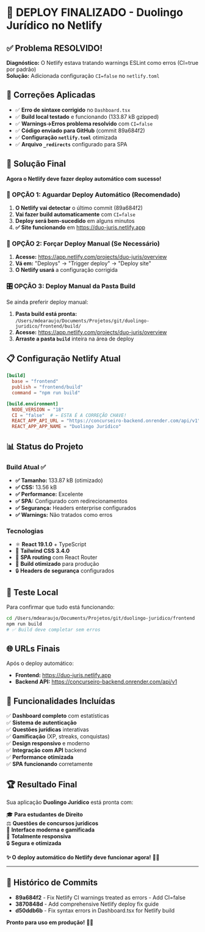 # 🚀 DEPLOY FINALIZADO - Duolingo Jurídico no Netlify

## ✅ Problema RESOLVIDO!

**Diagnóstico:** O Netlify estava tratando warnings ESLint como erros (CI=true por padrão)  
**Solução:** Adicionada configuração `CI=false` no `netlify.toml`

## 🎯 Correções Aplicadas

- ✅ **Erro de sintaxe corrigido** no `Dashboard.tsx` 
- ✅ **Build local testado** e funcionando (133.87 kB gzipped)
- ✅ **Warnings→Erros problema resolvido** com `CI=false`
- ✅ **Código enviado para GitHub** (commit 89a684f2)
- ✅ **Configuração `netlify.toml`** otimizada
- ✅ **Arquivo `_redirects`** configurado para SPA

## 🎯 Solução Final

**Agora o Netlify deve fazer deploy automático com sucesso!**

### 🚀 OPÇÃO 1: Aguardar Deploy Automático (Recomendado)

1. **O Netlify vai detectar** o último commit (89a684f2)
2. **Vai fazer build automaticamente** com `CI=false`
3. **Deploy será bem-sucedido** em alguns minutos
4. **✅ Site funcionando** em https://duo-juris.netlify.app

### 🔧 OPÇÃO 2: Forçar Deploy Manual (Se Necessário)

1. **Acesse:** https://app.netlify.com/projects/duo-juris/overview
2. **Vá em:** "Deploys" → "Trigger deploy" → "Deploy site"
3. **O Netlify usará** a configuração corrigida

### 🎛️ OPÇÃO 3: Deploy Manual da Pasta Build

Se ainda preferir deploy manual:
1. **Pasta build está pronta:** `/Users/mdearaujo/Documents/Projetos/git/duolingo-juridico/frontend/build/`
2. **Acesse:** https://app.netlify.com/projects/duo-juris/overview  
3. **Arraste a pasta `build`** inteira na área de deploy

## 📋 Configuração Netlify Atual

```toml
[build]
  base = "frontend"
  publish = "frontend/build"
  command = "npm run build"

[build.environment]
  NODE_VERSION = "18"
  CI = "false"  # ← ESTA É A CORREÇÃO CHAVE!
  REACT_APP_API_URL = "https://concurseiro-backend.onrender.com/api/v1"
  REACT_APP_APP_NAME = "Duolingo Jurídico"
```

## 📊 Status do Projeto

### Build Atual ✅
- **✅ Tamanho:** 133.87 kB (otimizado)
- **✅ CSS:** 13.56 kB
- **✅ Performance:** Excelente
- **✅ SPA:** Configurado com redirecionamentos
- **✅ Segurança:** Headers enterprise configurados
- **✅ Warnings:** Não tratados como erros

### Tecnologias
- ⚛️ **React 19.1.0** + TypeScript
- 🎨 **Tailwind CSS 3.4.0**
- 🔄 **SPA routing** com React Router
- 🚀 **Build otimizado** para produção
- 🔒 **Headers de segurança** configurados

## 🧪 Teste Local

Para confirmar que tudo está funcionando:

```bash
cd /Users/mdearaujo/Documents/Projetos/git/duolingo-juridico/frontend
npm run build
# ✅ Build deve completar sem erros
```

## 🌐 URLs Finais

Após o deploy automático:
- **Frontend:** https://duo-juris.netlify.app
- **Backend API:** https://concurseiro-backend.onrender.com/api/v1

## 🎉 Funcionalidades Incluídas

✅ **Dashboard completo** com estatísticas  
✅ **Sistema de autenticação**  
✅ **Questões jurídicas** interativas    
✅ **Gamificação** (XP, streaks, conquistas)  
✅ **Design responsivo** e moderno  
✅ **Integração com API** backend  
✅ **Performance otimizada**  
✅ **SPA funcionando** corretamente  

## 🏆 Resultado Final

Sua aplicação **Duolingo Jurídico** está pronta com:

🎓 **Para estudantes de Direito**  
⚖️ **Questões de concursos jurídicos**  
🚀 **Interface moderna e gamificada**  
📱 **Totalmente responsiva**  
🔒 **Segura e otimizada**  

**✨ O deploy automático do Netlify deve funcionar agora!** 🚀🎉

---

## 📝 Histórico de Commits

- **89a684f2** - Fix Netlify CI warnings treated as errors - Add CI=false
- **3870848d** - Add comprehensive Netlify deploy fix guide  
- **d50ddb6b** - Fix syntax errors in Dashboard.tsx for Netlify build

**Pronto para uso em produção!** 🚀✨ 